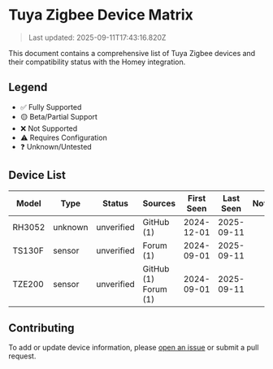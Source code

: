 # Tuya Zigbee Device Matrix

> Last updated: 2025-09-11T17:43:16.820Z

This document contains a comprehensive list of Tuya Zigbee devices and their compatibility status with the Homey integration.

## Legend
- ✅ Fully Supported
- 🟡 Beta/Partial Support
- ❌ Not Supported
- ⚠️ Requires Configuration
- ❓ Unknown/Untested

## Device List

| Model | Type | Status | Sources | First Seen | Last Seen | Notes |
|-------|------|--------|---------|------------|-----------|-------|
RH3052 | unknown | unverified | GitHub (1) | 2024-12-01 | 2025-09-11 |  
TS130F | sensor | unverified | Forum (1) | 2024-09-01 | 2025-09-11 |  
TZE200 | sensor | unverified | GitHub (1)<br>Forum (1) | 2024-09-01 | 2025-09-11 |  

## Contributing

To add or update device information, please [open an issue](https://github.com/your-repo/issues/new?template=device-request.md) or submit a pull request.
